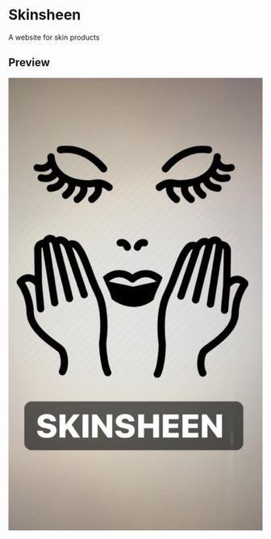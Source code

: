 # Skinsheen
A website for skin products
## Preview 
![](https://github.com/CharanpreetKaur03/Skinsheen/blob/main/images/skinsheen.jpeg) 
